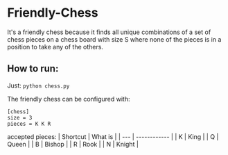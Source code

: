 # Friendly-Chess
It's a friendly chess because it finds all unique combinations of a set of chess pieces on a chess board with size S where none of the pieces is in a position to take any of the others.

## How to run:
Just: `python chess.py`

The friendly chess can be configured with:
```
[chess]
size = 3
pieces = K K R
```
accepted pieces: 
| Shortcut | What is |
| --- | ------------ |
| K | King |
| Q | Queen |
| B | Bishop |
| R | Rook |
| N | Knight |
